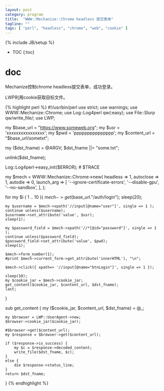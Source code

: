 ```yaml
---
layout: post
category: program
title:  "WWW::Mechanize::Chrome headless 提交表单"
tagline: ""
tags: [ "perl", "headless", "chrome", "web", "cookie" ] 
---
```

{% include JB/setup %}

* TOC
{:toc}

# doc

Mechanize控制chrome headless提交表单，成功登录。

LWP利用cookie获取目标文件。

{% highlight perl %}
#!/usr/bin/perl
use strict;
use warnings;
use WWW::Mechanize::Chrome;
use Log::Log4perl qw(:easy);
use File::Slurp qw/write_file/;
use LWP;

my $base_url = "https://www.someweb.org";
my $usr = 'xxxxxxxxxxxxxxxx';
my $pwd = 'ppppppppppppppp';
my $content_url = "$base_url/sometxt";

my ($dst_fname) = @ARGV;
$dst_fname ||= "some.txt";

unlink($dst_fname);

Log::Log4perl->easy_init($ERROR);  # $TRACE

my $mech = WWW::Mechanize::Chrome->new(
          headless => 1,
          autoclose => 1, 
          autodie => 0, 
          launch_arg => [
'--ignore-certificate-errors', 
 '--disable-gpu', 
 '--no-sandbox', 
          ], 
);

for my $i ( 1 .. 10 ){
    $mech->get($base_url."/auth/login");
    sleep(20);

    my $username = $mech->xpath('//input[@name="user"]', single => 1 );
    continue unless($username);
    $username->set_attribute('value', $usr);
    sleep(1);

    my $password_field = $mech->xpath('//*[@id="password"]', single => 1 );
    continue unless($password_field);
    $password_field->set_attribute('value', $pwd);
    sleep(1);

    $mech->form_number(1);
    #print $mech->current_form->get_attribute('innerHTML'), "\n";
    
    $mech->click({ xpath=> '//input[@name="btnLogin"]', single => 1 }); 

    sleep(10);
    my $cookie_jar = $mech->cookie_jar;
    get_content($cookie_jar, $content_url, $dst_fname);
    last;
}

sub get_content {
    my ($cookie_jar, $content_url, $dst_fname) = @_;

    my $browser = LWP::UserAgent->new;
    $browser->cookie_jar($cookie_jar);

    #$browser->get($content_url);
    my $response = $browser->get($content_url);

    if ($response->is_success) {
        my $c = $response->decoded_content;
        write_file($dst_fname, $c);
    }
    else {
        die $response->status_line;
    }
    return $dst_fname;
}
{% endhighlight %}
